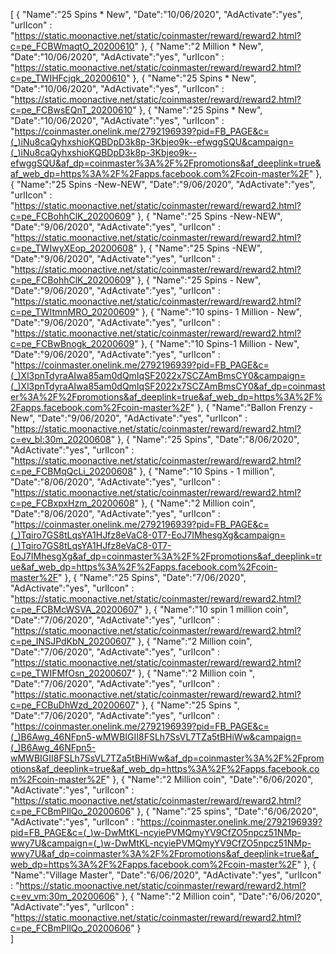 [
  {
       "Name":"25 Spins * New",
       "Date":"10/06/2020",
       "AdActivate":"yes",
       "urlIcon" : "https://static.moonactive.net/static/coinmaster/reward/reward2.html?c=pe_FCBWmaqtO_20200610"
   },
  {
       "Name":"2 Million * New",
       "Date":"10/06/2020",
       "AdActivate":"yes",
       "urlIcon" : "https://static.moonactive.net/static/coinmaster/reward/reward2.html?c=pe_TWIHFcjqk_20200610"
   },
  {
       "Name":"25 Spins * New",
       "Date":"10/06/2020",
       "AdActivate":"yes",
       "urlIcon" : "https://static.moonactive.net/static/coinmaster/reward/reward2.html?c=pe_FCBwsEQnT_20200610"
   },
     {
       "Name":"25 Spins * New",
       "Date":"10/06/2020",
       "AdActivate":"yes",
       "urlIcon" : "https://coinmaster.onelink.me/2792196939?pid=FB_PAGE&c=(_)iNu8caQyhxshioKQBDpD3k8p-3Kbjeo9k--efwggSQU&campaign=(_)iNu8caQyhxshioKQBDpD3k8p-3Kbjeo9k--efwggSQU&af_dp=coinmaster%3A%2F%2Fpromotions&af_deeplink=true&af_web_dp=https%3A%2F%2Fapps.facebook.com%2Fcoin-master%2F"
   },
  {
       "Name":"25 Spins -New-NEW",
       "Date":"9/06/2020",
       "AdActivate":"yes",
       "urlIcon" : "https://static.moonactive.net/static/coinmaster/reward/reward2.html?c=pe_FCBohhClK_20200609"
   },
  {
       "Name":"25 Spins -New-NEW",
       "Date":"9/06/2020",
       "AdActivate":"yes",
       "urlIcon" : "https://static.moonactive.net/static/coinmaster/reward/reward2.html?c=pe_TWIwyXEop_20200608"
   },
  {
       "Name":"25 Spins -NEW",
       "Date":"9/06/2020",
       "AdActivate":"yes",
       "urlIcon" : "https://static.moonactive.net/static/coinmaster/reward/reward2.html?c=pe_FCBohhClK_20200609"
   },
  {
       "Name":"25 Spins - New",
       "Date":"9/06/2020",
       "AdActivate":"yes",
       "urlIcon" : "https://static.moonactive.net/static/coinmaster/reward/reward2.html?c=pe_TWItmnMRO_20200609"
   },
  {
       "Name":"10 spins- 1 Million - New",
       "Date":"9/06/2020",
       "AdActivate":"yes",
       "urlIcon" : "https://static.moonactive.net/static/coinmaster/reward/reward2.html?c=pe_FCBwBnogk_20200609"
   },
  {
       "Name":"10 Spins-1 Million - New",
       "Date":"9/06/2020",
       "AdActivate":"yes",
       "urlIcon" : "https://coinmaster.onelink.me/2792196939?pid=FB_PAGE&c=(_)Xl3pnTdyraAIwa85am0dQmIqSF2022x7SCZAmBmsCY0&campaign=(_)Xl3pnTdyraAIwa85am0dQmIqSF2022x7SCZAmBmsCY0&af_dp=coinmaster%3A%2F%2Fpromotions&af_deeplink=true&af_web_dp=https%3A%2F%2Fapps.facebook.com%2Fcoin-master%2F"
   },
  {
       "Name":"Ballon Frenzy - New",
       "Date":"9/06/2020",
       "AdActivate":"yes",
       "urlIcon" : "https://static.moonactive.net/static/coinmaster/reward/reward2.html?c=ev_bl:30m_20200608"
   },
  {
       "Name":"25 Spins",
       "Date":"8/06/2020",
       "AdActivate":"yes",
       "urlIcon" : "https://static.moonactive.net/static/coinmaster/reward/reward2.html?c=pe_FCBMqQcLi_20200608"
   },
  {
       "Name":"10 Spins - 1 million",
       "Date":"8/06/2020",
       "AdActivate":"yes",
       "urlIcon" : "https://static.moonactive.net/static/coinmaster/reward/reward2.html?c=pe_FCBxpxHzm_20200608"
   },
 {
       "Name":"2 Million coin",
       "Date":"8/06/2020",
       "AdActivate":"yes",
       "urlIcon" : "https://coinmaster.onelink.me/2792196939?pid=FB_PAGE&c=(_)Tqiro7GS8tLqsYA1HJfz8eVaC8-0T7-EoJ7IMhesgXg&campaign=(_)Tqiro7GS8tLqsYA1HJfz8eVaC8-0T7-EoJ7IMhesgXg&af_dp=coinmaster%3A%2F%2Fpromotions&af_deeplink=true&af_web_dp=https%3A%2F%2Fapps.facebook.com%2Fcoin-master%2F"
   },
 {
       "Name":"25 Spins",
       "Date":"7/06/2020",
       "AdActivate":"yes",
       "urlIcon" : "https://static.moonactive.net/static/coinmaster/reward/reward2.html?c=pe_FCBMcWSVA_20200607"
   },
  {
       "Name":"10 spin 1 million coin",
       "Date":"7/06/2020",
       "AdActivate":"yes",
       "urlIcon" : "https://static.moonactive.net/static/coinmaster/reward/reward2.html?c=pe_INSJPdKbN_20200607"
   },
    {
       "Name":"2 Million coin",
       "Date":"7/06/2020",
       "AdActivate":"yes",
       "urlIcon" : "https://static.moonactive.net/static/coinmaster/reward/reward2.html?c=pe_TWIFMfOsn_20200607"
   },
  {
       "Name":"2 Million coin ",
       "Date":"7/06/2020",
       "AdActivate":"yes",
       "urlIcon" : "https://static.moonactive.net/static/coinmaster/reward/reward2.html?c=pe_FCBuDhWzd_20200607"
   },
  {
       "Name":"25 Spins ",
       "Date":"7/06/2020",
       "AdActivate":"yes",
       "urlIcon" : "https://coinmaster.onelink.me/2792196939?pid=FB_PAGE&c=(_)B6Awg_46NFpn5-wMWBIGII8FSLh7SsVL7TZa5tBHiWw&campaign=(_)B6Awg_46NFpn5-wMWBIGII8FSLh7SsVL7TZa5tBHiWw&af_dp=coinmaster%3A%2F%2Fpromotions&af_deeplink=true&af_web_dp=https%3A%2F%2Fapps.facebook.com%2Fcoin-master%2F"
   },
    {
       "Name":"2 Million coin",
       "Date":"6/06/2020",
       "AdActivate":"yes",
       "urlIcon" : "https://static.moonactive.net/static/coinmaster/reward/reward2.html?c=pe_FCBmPIlQo_20200606"
   },
  {
       "Name":"25 spins",
       "Date":"6/06/2020",
       "AdActivate":"yes",
       "urlIcon" : "https://coinmaster.onelink.me/2792196939?pid=FB_PAGE&c=(_)w-DwMtKL-ncyiePVMQmyYV9CfZO5npcz51NMp-wwy7U&campaign=(_)w-DwMtKL-ncyiePVMQmyYV9CfZO5npcz51NMp-wwy7U&af_dp=coinmaster%3A%2F%2Fpromotions&af_deeplink=true&af_web_dp=https%3A%2F%2Fapps.facebook.com%2Fcoin-master%2F"
   },
  {
       "Name":"Village Master",
       "Date":"6/06/2020",
       "AdActivate":"yes",
       "urlIcon" : "https://static.moonactive.net/static/coinmaster/reward/reward2.html?c=ev_vm:30m_20200606"
   },
  {
       "Name":"2 Million coin",
       "Date":"6/06/2020",
       "AdActivate":"yes",
       "urlIcon" : "https://static.moonactive.net/static/coinmaster/reward/reward2.html?c=pe_FCBmPIlQo_20200606"
   }  
]
